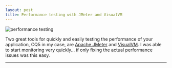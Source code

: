 ```yaml
---
layout: post
title: Performance testing with JMeter and VisualVM
---
```


![performance testing](https://cloud.githubusercontent.com/assets/1637993/10108591/736ffd20-6387-11e5-96b5-723f17387dea.jpg "Large example image")

Two great tools for quickly and easily testing the performance of your application, CQ5 in my case, are [Apache JMeter](http://jmeter.apache.org/) and [VisualVM](http://visualvm.java.net/). I was able to start monitoring very quickly… if only fixing the actual performance issues was this easy.

<hr style="clear:both"/>

